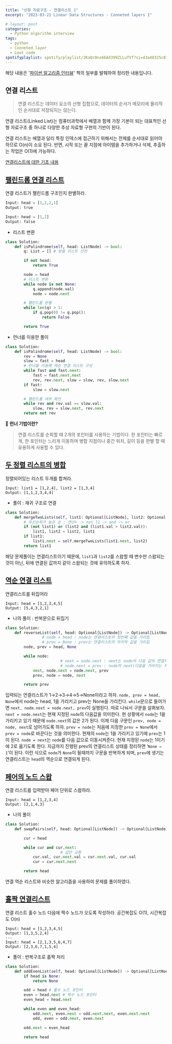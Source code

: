 ```yaml
---
title: "선형 자료구조 - 연결리스트 1"
excerpt: "2023-03-21 Linear Data Structures - Conneted layers 1"

# layout: post
categories:
  - Python algorithm interview
tags:
  - python
  - Conneted layer
  - Leet code
spotifyplaylist: spotify/playlist/2KaQr0nx66AX399ZLLuTVf?si=43a48325c8fc4b16
---
```

해당 내용은 '[파이썬 알고리즘 인터뷰](https://product.kyobobook.co.kr/detail/S000001932748)' 책의 일부를 발췌하여 정리한 내용입니다.

## 연결 리스트

> 연결 리스트는 데이터 요소의 선형 집합으로, 데이터의 순서가 메모리에 물리적인 순서대로 저장되지는 않는다.
> 

연결 리스트(Linked List)는 컴퓨터과학에서 배열과 함께 가장 기본이 되는 대표적인 선형 자료구조 중 하나로 다양한 추상 자료형 구현의 기반이 된다. 

연결 리스트는 배열과 달리 특정 인덱스에 접근하기 위해서는 전체를 순서대로 읽어야 하므로 O(n)이 소요 된다. 반면, 시작 또는 끝 지점에 아이템을 추가하거나 삭제, 추출하는 작업은 O(1)에 가능하다.

[연결리스트에 대한 기초 내용](https://jae04099.tistory.com/entry/%EC%9E%90%EB%A3%8C%EA%B5%AC%EC%A1%B0-Linked-List%EC%97%B0%EA%B2%B0%EB%A6%AC%EC%8A%A4%ED%8A%B8-%EA%B8%B0%EC%B4%88-python)

## [팰린드롬 연결 리스트](https://leetcode.com/problems/palindrome-linked-list/)

연결 리스트가 팰린드롬 구조인지 판별하라.

```python
Input: head = [1,2,2,1]
Output: true

Input: head = [1,2]
Output: false
```

- 리스트 변환

```python
class Solution:
    def isPalindrome(self, head: ListNode) -> bool:
        q: List = [] # 받을 리스트 선언

        if not head: 
            return True

        node = head
        # 리스트 변환
        while node is not None: 
            q.append(node.val)
            node = node.next

        # 팰린드롬 판별
        while len(q) > 1:
            if q.pop(0) != q.pop():
                return False

        return True
```

- 런너를 이용한 풀이

```python
class Solution:
    def isPalindrome(self, head: ListNode) -> bool:
        rev = None
        slow = fast = head
        # 런너를 이용해 역순 연결 리스트 구성
        while fast and fast.next:
            fast = fast.next.next
            rev, rev.next, slow = slow, rev, slow.next
        if fast:
            slow = slow.next

        # 팰린드롬 여부 확인
        while rev and rev.val == slow.val:
            slow, rev = slow.next, rev.next
        return not rev
```

🤔 **런너 기법이란?**

> 연결 리스트를 순회할 때 2개의 포인터를 사용하는 기법이다. 한 포인터는 빠르게, 한 포인터는 느리게 이동하며 병합 지점이나 중간 위치, 길이 등을 판별 할 때 유용하게 사용할 수 있다.
> 

## [두 정렬 리스트의 병합](https://leetcode.com/problems/merge-two-sorted-lists/)

정렬되어있는 리스트 두개를 합쳐라.

```
Input: list1 = [1,2,4], list2 = [1,3,4]
Output: [1,1,2,3,4,4]
```

- 풀이 : 재귀 구조로 연결

```python
class Solution:
    def mergeTwoLists(self, list1: Optional[ListNode], list2: Optional[ListNode]) -> Optional[ListNode]:
        # 우선순위가 높은 순 : 연산> -> not l1 -> and -> or
        if (not list1) or (list2 and (list1.val > list2.val)):
            list1, list2 = list2, list1
        if list1:
            list1.next = self.mergeTwoLists(list1.next, list2)
        return list1
```

해당 문제풀이는 연결리스트이기 때문에, `list1`과 `list2`를 스왑할 때 변수만 스왑되는 것이 아닌, 뒤에 연결된 값까지 같이 스왑되는 것에 유의하도록 하자.

## [역순 연결 리스트](https://leetcode.com/problems/reverse-linked-list/)

연결리스트를 뒤집어라

```
Input: head = [1,2,3,4,5]
Output: [5,4,3,2,1]
```

- 나의 풀이 : 반복문으로 뒤집기

```python
class Solution:
    def reverseList(self, head: Optional[ListNode]) -> Optional[ListNode]:
				# node = head : node는 연결리스트의 첫번째 값을 가리킴
				# prev = None : prev는 연결리스트의 마지막 값을 가리킴
        node, prev = head, None

        while node:
						# next = node.next : next는 node의 다음 값의 연결지점을 의미함
						# node.next = prev : node의 next(다음을 가리키는 지점)이 prev임을 의미
            next, node.next = node.next, prev
            prev, node = node, next

        return prev
```

입력되는 연결리스트가 1→2→3→4→5→None이라고 하자. `node, prev = head, None`에서 node는 head, 1을 가리키고 prev는 None을 가리킨다. `while`문으로 들어가면 `next, node.next = node.next, prev`이 실행된다. 따로 나눠서 구문을 살펴보자. `next = node.next`는 현재 지정된 `node`의 다음값을 의미한다. 현 상황에서 `node`는 1을 가리키고 있기 때문에 `node.next`의 값은 2가 된다. 이제 다음 구문인 `prev, node = node, next`로 넘어가도록 하자. `prev = node`는 처음에 지정한 `prev = None`에서 `prev = node`로 바꾼다는 것을 의미한다. 현재의 `node`는 1을 가리키고 있기에 `prev`는 1이 된다. `node = next`는 `node`를 다음 값으로 이동시켜준다. 현재 지정된 `node`는 1이기에 2로 옮기도록 한다. 지금까지 진행된 prev의 연결리스트 상태를 정리하면 ‘`None ← 1`’이 된다. 이런 식으로 `node`가 `None`이 될때까지 구문을 반복하게 되며, `prev`에 생기는 연결리스트는 `head`의 역순으로 연결되게 된다.

## [페어의 노드 스왑](https://leetcode.com/problems/swap-nodes-in-pairs/)

연결 리스트를 입력받아 페어 단위로 스왑하라.

```
Input: head = [1,2,3,4]
Output: [2,1,4,3]
```

- 나의 풀이

```python
class Solution:
    def swapPairs(self, head: Optional[ListNode]) -> Optional[ListNode]:

        cur = head

        while cur and cur.next:
						# 값만 교환
            cur.val, cur.next.val = cur.next.val, cur.val
            cur = cur.next.next

        return head
```

연결 역순 리스트와 비슷한 알고리즘을 사용하여 문제를 풀이하였다. 

## [홀짝 연결리스트](https://leetcode.com/problems/odd-even-linked-list/)

연결 리스트 홀수 노드 다음에 짝수 노드가 오도록 작성하라. 공간복잡도 O(1), 시간복잡도 O(n)

```
Input: head = [1,2,3,4,5]
Output: [1,3,5,2,4]
---
Input: head = [2,1,3,5,6,4,7]
Output: [2,3,6,7,1,5,4]
```

- 풀이 : 반복구조로 홀짝 처리

```python
class Solution:
    def oddEvenList(self, head: Optional[ListNode]) -> Optional[ListNode]:
        if head is None:
            return None

        odd = head # 홀수 노드 포인터
        even = head.next # 짝수 노드 포인터
        even_head = head.next

        while even and even_head:
            odd.next, even.next = odd.next.next, even.next.next
            odd, even = odd.next, even.next

        odd.next = even_head

        return head
```